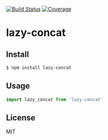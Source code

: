 [![Build Status](https://travis-ci.org/kaelzhang/node-lazy-concat.svg?branch=master)](https://travis-ci.org/kaelzhang/node-lazy-concat)
[![Coverage](https://codecov.io/gh/kaelzhang/node-lazy-concat/branch/master/graph/badge.svg)](https://codecov.io/gh/kaelzhang/node-lazy-concat)
<!-- optional appveyor tst
[![Windows Build Status](https://ci.appveyor.com/api/projects/status/github/kaelzhang/node-lazy-concat?branch=master&svg=true)](https://ci.appveyor.com/project/kaelzhang/node-lazy-concat)
-->
<!-- optional npm version
[![NPM version](https://badge.fury.io/js/lazy-concat.svg)](http://badge.fury.io/js/lazy-concat)
-->
<!-- optional npm downloads
[![npm module downloads per month](http://img.shields.io/npm/dm/lazy-concat.svg)](https://www.npmjs.org/package/lazy-concat)
-->
<!-- optional dependency status
[![Dependency Status](https://david-dm.org/kaelzhang/node-lazy-concat.svg)](https://david-dm.org/kaelzhang/node-lazy-concat)
-->

# lazy-concat

<!-- description -->

## Install

```sh
$ npm install lazy-concat
```

## Usage

```js
import lazy_concat from 'lazy-concat'
```

## License

MIT
